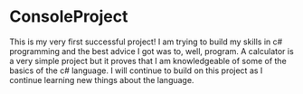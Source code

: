 # ConsoleProject

This is my very first successful project! I am trying to build my skills in c# programming and the best advice I got was to, well, program.
A calculator is a very simple project but it proves that I am knowledgeable of some of the basics of the c# language.
I will continue to build on this project as I continue learning new things about the language.
